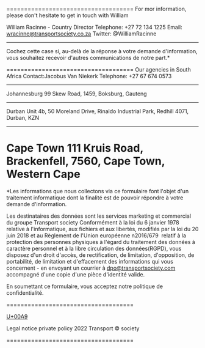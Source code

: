 ====================================
For mor information, please don't
hesitate to get in touch with William

William Racinne - Country Director
Telephone: +27 72 134 1225
Email: wracinne@transportsociety.co.za
Twitter: @WilliamRacinne

---

Cochez cette case si, au-delà de la réponse à votre demande d'information, vous souhaitez recevoir d'autres communications de notre part.\*

====================================
Our agencies in South Africa
Contact:Jacobus Van Niekerk
Telephone: +27 67 674 0573

---

Johannesburg
99 Skew Road, 1459,
Boksburg, Gauteng

---

Durban
Unit 4b, 50 Moreland Drive, Rinaldo Industrial Park, Redhill
4071, Durban, KZN

---

Cape Town
111 Kruis Road, Brackenfell,
7560, Cape Town, Western Cape
====================================

\*Les informations que nous collectons via ce formulaire font l'objet d'un traitement informatique dont la finalité est de pouvoir répondre à votre demande d'information.

Les destinataires des données sont les services marketing et commercial du groupe Transport society
Conformément à la loi du 6 janvier 1978 relative à l'informatique, aux fichiers et aux libertés, modifiés par la loi du 20 juin 2018 et au Règlement de l'Union européenne n2016/679  relatif à la protection des personnes physiques à l'égard du traitement des données à caractère personnel et à la libre circulation des données(RGPD), vous disposez d'un droit d'accès, de rectification, de limitation, d'opposition, de portabilité, de limitation et d'effacement des informations qui vous concernent - en envoyant un courrier à dpo@transportsociety.com accompagné d'une copie d'une pièce d'identité valide.

En soumettant ce formulaire, vous acceptez notre politique de confidentialité.

====================================

[U+00A9](https://unicode-table.com/fr/00A9/)

Legal notice private policy 2022 Transport © society

====================================

